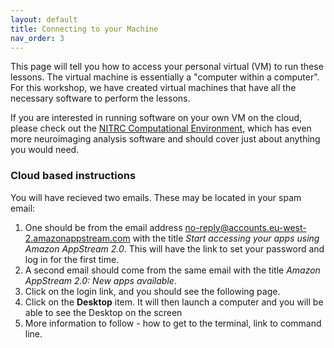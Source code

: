 ```yaml
---
layout: default
title: Connecting to your Machine
nav_order: 3
---
```


This page will tell you how to access your personal virtual (VM) to run these lessons. The virtual machine is essentially a "computer within a computer". For this workshop, we have created virtual machines that have all the necessary software to perform the lessons. 

If you are interested in running software on your own VM on the cloud, please check out the [NITRC Computational Environment](https://www.nitrc.org/projects/nitrc_es/), which has even more neuroimaging analysis software and should cover just about anything you would need. 

### Cloud based instructions
You will have recieved two emails. These may be located in your spam email:
1. One should be from the email address no-reply@accounts.eu-west-2.amazonappstream.com with the title _Start accessing your apps using Amazon AppStream 2.0_. This will have the link to set your password and log in for the first time. 
1. A second email should come from the same email with the title _Amazon AppStream 2.0: New apps available_. 
1. Click on the login link, and you should see the following page. 
1. Click on the **Desktop** item. It will then launch a computer and you will be able to see the Desktop on the screen
1. More information to follow - how to get to the terminal, link to command line.
